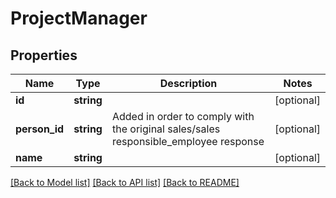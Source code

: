 # ProjectManager

## Properties
Name | Type | Description | Notes
------------ | ------------- | ------------- | -------------
**id** | **string** |  | [optional] 
**person_id** | **string** | Added in order to comply with the original sales/sales responsible_employee response | [optional] 
**name** | **string** |  | [optional] 

[[Back to Model list]](../README.md#documentation-for-models) [[Back to API list]](../README.md#documentation-for-api-endpoints) [[Back to README]](../README.md)


